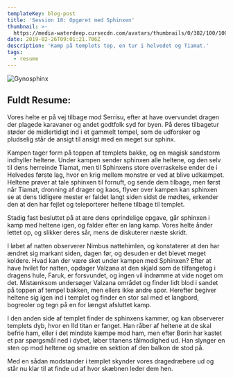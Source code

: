 ```yaml
---
templateKey: blog-post
title: 'Session 18: Opgøret med Sphinxen'
thumbnail: >-
  https://media-waterdeep.cursecdn.com/avatars/thumbnails/0/382/100/100/636252780785832418.jpeg
date: 2019-02-26T09:01:21.706Z
description: 'Kamp på templets top, en tur i helvedet og Tiamat.'
tags:
  - resume
---
```

![Gynosphinx](/img/636252780786457550.jpeg)

## Fuldt Resume:

Vores helte er på vej tilbage mod Serrisu, efter at have overvundet dragen der plagede karavaner og andet godtfolk syd for byen. På deres tilbagetur støder de midlertidigt ind i et gammelt tempel, som de udforsker og pludselig står de ansigt til ansigt med en meget sur sphinx.

Kampen tager form på toppen af templets bakke, og en magisk sandstorm indhyller heltene. Under kampen sender sphinxen alle heltene, og den selv til dens herreinde Tiamat, men til Sphinxens store overraskelse ender de i Helvedes første lag, hvor en krig mellem monstre er ved at blive udkæmpet. Heltene prøver at tale sphinxen til fornuft, og sende dem tilbage, men først når Tiamat, dronning af drager og kaos, flyver over kampen kan sphinxen se at dens tidligere mester er faldet langt siden sidst de mødtes, erkender den at den har fejlet og teleporterer heltene tilbage til templet.

Stadig fast besluttet på at ære dens oprindelige opgave, går sphinxen i kamp med heltene igen, og falder efter en lang kamp. Vores helte ånder lettet op, og slikker deres sår, mens de diskuterer næste skridt.

I løbet af natten observerer Nimbus nattehimlen, og konstaterer at den har ændret sig markant siden, dagen før, og desuden er det blevet meget koldere. Hvad kan der være sket under kampen med Sphinxen? Efter at have hvilet for natten, opdager Valzana at den skjald som de tilfangetog i dragens hule, Faruk, er forsvundet, og ingen vil indrømme at vide noget om det. Mistænksom undersøger Valzana området og finder lidt blod i sandet på toppen af tempel bakken, men ellers ikke andre spor. Herefter begiver heltene sig igen ind i templet og finder en stor sal med et langbord, bogreoler og tegn på en for længst afsluttet kamp. 

I den anden side af templet finder de sphinxens kammer, og kan observerer templets dyb, hvor en Ild titan er fanget. Han råber af heltene at de skal befrie ham, eller i det mindste kæmpe mod ham, men efter Borin har kastet et par spørgsmål ned i dybet, løber titanens tålmodighed ud. Han slynger en sten op mod heltene og smadre en sektion af den balkon de stod på. 

Med en sådan modstander i templet skynder vores dragedræbere ud og står nu klar til at finde ud af hvor skæbnen leder dem hen.

